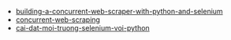 - [building-a-concurrent-web-scraper-with-python-and-selenium](https://testdriven.io/blog/building-a-concurrent-web-scraper-with-python-and-selenium/)
- [concurrent-web-scraping](https://github.com/testdrivenio/concurrent-web-scraping)
- [cai-dat-moi-truong-selenium-voi-python](https://nguyenvanhieu.vn/cai-dat-moi-truong-selenium-voi-python/)
